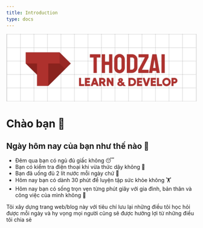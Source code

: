 ```yaml
---
title: Introduction
type: docs
---
```


![welcome](welcome.png "welcome")

# Chào bạn 👋

## Ngày hôm nay của bạn như thế nào 👻

- Đêm qua bạn có ngủ đủ giấc không 😴
- Bạn có kiểm tra điện thoại khi vừa thức dậy không 📵
- Bạn đã uống đủ 2 lít nước mỗi ngày chứ 🥤
- Hôm nay bạn có dành 30 phút để luyện tập sức khỏe không 🏋️‍
- Hôm nay bạn có sống trọn vẹn từng phút giây với gia đình, bản thân và công việc của mình không 🎉

Tôi xây dựng trang web/blog này với tiêu chí lưu lại những điều tôi học hỏi được mỗi ngày và hy vọng mọi người cũng sẽ
được hưởng lợi từ những điều tôi chia sẻ